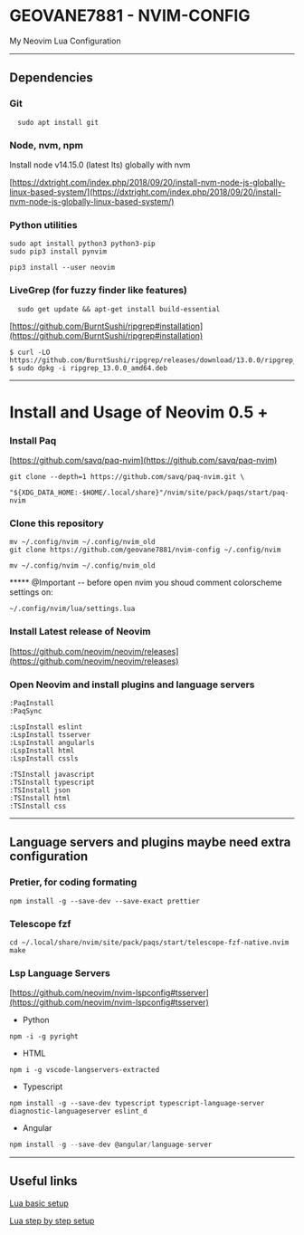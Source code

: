 # GEOVANE7881 - NVIM-CONFIG

My Neovim Lua Configuration

---
## Dependencies

### Git

```
  sudo apt install git
```

### Node, nvm, npm

Install node v14.15.0 (latest lts) globally with nvm

[https://dxtright.com/index.php/2018/09/20/install-nvm-node-js-globally-linux-based-system/](https://dxtright.com/index.php/2018/09/20/install-nvm-node-js-globally-linux-based-system/)

### Python utilities

```
sudo apt install python3 python3-pip
sudo pip3 install pynvim

pip3 install --user neovim
```

### LiveGrep (for fuzzy finder like features)


```
  sudo get update && apt-get install build-essential
```

[https://github.com/BurntSushi/ripgrep#installation](https://github.com/BurntSushi/ripgrep#installation)

```
$ curl -LO https://github.com/BurntSushi/ripgrep/releases/download/13.0.0/ripgrep_13.0.0_amd64.deb
$ sudo dpkg -i ripgrep_13.0.0_amd64.deb
```

---
# Install and Usage of Neovim 0.5 +

### Install Paq

[https://github.com/savq/paq-nvim](https://github.com/savq/paq-nvim)

```
git clone --depth=1 https://github.com/savq/paq-nvim.git \
    "${XDG_DATA_HOME:-$HOME/.local/share}"/nvim/site/pack/paqs/start/paq-nvim
```

### Clone this repository

```
mv ~/.config/nvim ~/.config/nvim_old
git clone https://github.com/geovane7881/nvim-config ~/.config/nvim

mv ~/.config/nvim ~/.config/nvim_old
```

***** @Important -- before open nvim you shoud comment colorscheme settings on:

```
~/.config/nvim/lua/settings.lua
```

### Install Latest release of Neovim

[https://github.com/neovim/neovim/releases](https://github.com/neovim/neovim/releases)

### Open Neovim and install plugins and language servers

```
:PaqInstall
:PaqSync

:LspInstall eslint
:LspInstall tsserver
:LspInstall angularls
:LspInstall html
:LspInstall cssls

:TSInstall javascript
:TSInstall typescript
:TSInstall json
:TSInstall html
:TSInstall css
```

---
## Language servers and plugins maybe need extra configuration

### Pretier, for coding formating

```
npm install -g --save-dev --save-exact prettier
```

### Telescope fzf

```
cd ~/.local/share/nvim/site/pack/paqs/start/telescope-fzf-native.nvim
make
```

### Lsp Language Servers

[https://github.com/neovim/nvim-lspconfig#tsserver](https://github.com/neovim/nvim-lspconfig#tsserver)

- Python

```
npm -i -g pyright
```

- HTML

```
npm i -g vscode-langservers-extracted
```

- Typescript

```
npm install -g --save-dev typescript typescript-language-server diagnostic-languageserver eslint_d
```

- Angular

```jsx
npm install -g --save-dev @angular/language-server
```

---

## Useful links

[Lua basic setup](https://dev.to/enrsaid)

[Lua step by step setup](https://medium.com/@tiagohs.dev/tudo-que-você-precisa-saber-para-configurar-o-neovim-usando-lua-c58df7b86e54)

